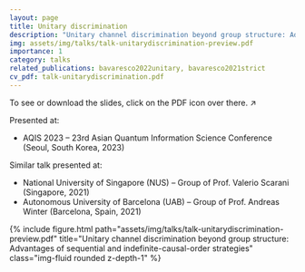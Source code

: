 ```yaml
---
layout: page
title: Unitary discrimination
description: "Unitary channel discrimination beyond group structure: Advantages of sequential and indefinite-causal-order strategies"
img: assets/img/talks/talk-unitarydiscrimination-preview.pdf
importance: 1
category: talks
related_publications: bavaresco2022unitary, bavaresco2021strict
cv_pdf: talk-unitarydiscrimination.pdf
---
```


To see or download the slides, click on the PDF icon over there. ↗️

Presented at: 

- AQIS 2023 – 23rd Asian Quantum Information Science Conference (Seoul, South Korea, 2023)

Similar talk presented at:

- National University of Singapore (NUS) – Group of Prof. Valerio Scarani (Singapore, 2021)
- Autonomous University of Barcelona (UAB) – Group of Prof. Andreas Winter (Barcelona, Spain, 2021)


<div class="row">
    <div class="col-sm mt-3 mt-md-0">
        {% include figure.html path="assets/img/talks/talk-unitarydiscrimination-preview.pdf" title="Unitary channel discrimination beyond group structure: Advantages of sequential and indefinite-causal-order strategies" class="img-fluid rounded z-depth-1" %}
    </div>

